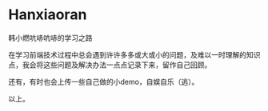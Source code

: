 # Hanxiaoran
韩小燃吭哧吭哧的学习之路

  在学习前端技术过程中总会遇到许许多多或大或小的问题，及难以一时理解的知识点，我会将这些问题及解决办法一点点记录下来，留作自己回顾。

  还有，有时也会上传一些自己做的小demo，自娱自乐（逃）。
  
  以上。
